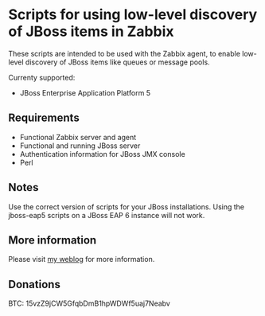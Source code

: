 Scripts for using low-level discovery of JBoss items in Zabbix
==============================================================
These scripts are intended to be used with the Zabbix agent, to enable low-level discovery of JBoss items like queues or message pools. 

Currenty supported:

* JBoss Enterprise Application Platform 5

Requirements
-----------

* Functional Zabbix server and agent
* Functional and running JBoss server
* Authentication information for JBoss JMX console
* Perl

Notes
-----
Use the correct version of scripts for your JBoss installations. Using the jboss-eap5 scripts on a JBoss EAP 6 instance will not work.

More information
----------------
Please visit [my weblog](http://www.denniskanbier.nl/blog "JBoss and Zabbix") for more information.

Donations
---------
BTC: 15vzZ9jCW5GfqbDmB1hpWDWf5uaj7Neabv
